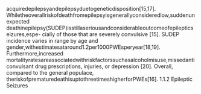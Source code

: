 acquiredepilepsyandepilepsyduetogeneticdisposition[15,17].
Whiletheoverallriskofdeathfromepilepsyisgenerallyconsideredlow,suddenunexpected
deathinepilepsy(SUDEP)isstillaseriousandconsiderableoutcomeofepilepticseizures,espe-
cially of those that are severely convulsive [15]. SUDEP incidence varies in range by age and
gender,withestimatesataround1.2per1000PWEsperyear[18,19]. Furthermore,increased
mortalityratesareassociatedwithriskfactorssuchasalcoholmisuse,missedanticonvulsant
drug prescriptions, injuries, or depression [20]. Overall, compared to the general populace,
theriskofprematuredeathisuptothreetimeshigherforPWEs[16].
1.1.2 Epileptic Seizures